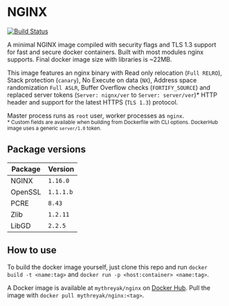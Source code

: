 # NGINX  
[![Build Status](https://pink-panther98.visualstudio.com/Nginx/_apis/build/status/MythreyaK.nginx?branchName=master)](https://pink-panther98.visualstudio.com/Nginx/_build/latest?definitionId=5&branchName=master)

A minimal NGINX image compiled with security flags and TLS 1.3 support for 
fast and secure docker containers. Built with most modules nginx supports. 
Final docker image size with libraries is ~22MB. 

This image features an nginx binary with Read only relocation (`Full RELRO`), 
Stack protection (`canary`), No Execute on data (`NX`), Address space randomization 
`Full ASLR`, Buffer Overflow checks (`FORTIFY_SOURCE`) and replaced server tokens 
(`Server: nignx/ver` to `Server: server/ver`)* HTTP header and support for the 
latest HTTPS (`TLS 1.3`) protocol.

Master process runs as `root` user, worker processes as `nginx`.  
<sub>* Custom fields are available when building from Dockerfile with CLI options. 
DockerHub image uses a generic `server/1.0` token. </sub>

## Package versions
|Package|Version|
|---|---|
|NGINX|`1.16.0`|
|OpenSSL|`1.1.1.b`|  
|PCRE|`8.43`|
|Zlib|`1.2.11`|
|LibGD|`2.2.5`|

## How to use
To build the docker image yourself, just clone this repo and run 
`docker build -t <name:tag>` and `docker run -p <host:container> <name:tag>`.  

A Docker image is available at `mythreyak/nginx` on [Docker Hub](https://hub.docker.com/r/mythreyak/nginx). 
Pull the image with `docker pull mythreyak/nginx:<tag>`.
